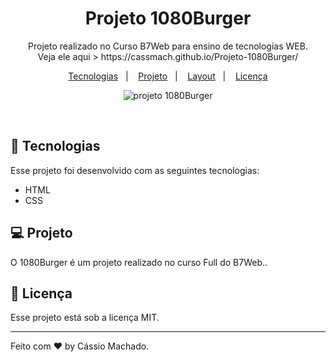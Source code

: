 <h1 align="center"> Projeto 1080Burger </h1>

<p align="center">
Projeto realizado no Curso B7Web para ensino de tecnologias WEB.
<br>
Veja ele aqui > https://cassmach.github.io/Projeto-1080Burger/
</p>

<p align="center">
  <a href="#-tecnologias">Tecnologias</a>&nbsp;&nbsp;&nbsp;|&nbsp;&nbsp;&nbsp;
  <a href="#-projeto">Projeto</a>&nbsp;&nbsp;&nbsp;|&nbsp;&nbsp;&nbsp;
  <a href="#-layout">Layout</a>&nbsp;&nbsp;&nbsp;|&nbsp;&nbsp;&nbsp;
  <a href="#memo-licença">Licença</a>
</p>

<p align="center">
  <img alt="projeto 1080Burger" src=".github/image-nt.jpg">
</p>

<br>



## 🚀 Tecnologias

Esse projeto foi desenvolvido com as seguintes tecnologias:

- HTML 
- CSS

## 💻 Projeto

O 1080Burger é um projeto realizado no curso Full do B7Web..


## :memo: Licença

Esse projeto está sob a licença MIT.

---

Feito com ♥ by Cássio Machado.
